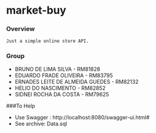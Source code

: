 # market-buy

### Overview
    
    Just a simple online store API.

### Group
  * BRUNO DE LIMA SILVA - RM81828
  * EDUARDO FRADE OLIVEIRA - RM83795
  *  ERNADES LEITE DE ALMEIDA GUEDES - RM82132
  *  HELIO DO NASCIMENTO - RM82852
  *  SIDNEI ROCHA DA COSTA - RM79625

###To Help
  * Use Swagger : http://localhost:8080/swagger-ui.html#
  * See archive: Data.sql 
  